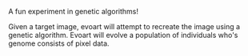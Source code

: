 A fun experiment in genetic algorithms!

Given a target image, evoart will attempt to recreate the image using a genetic algorithm. Evoart will evolve a population of individuals who's genome consists of pixel data.